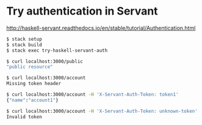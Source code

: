 # Try authentication in Servant

http://haskell-servant.readthedocs.io/en/stable/tutorial/Authentication.html

```sh
$ stack setup
$ stack build
$ stack exec try-haskell-servant-auth

$ curl localhost:3000/public
"public resource"

$ curl localhost:3000/account
Missing token header

$ curl localhost:3000/account -H 'X-Servant-Auth-Token: token1'
{"name":"account1"}

$ curl localhost:3000/account -H 'X-Servant-Auth-Token: unknown-token'
Invalid token
```
